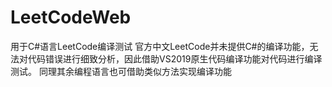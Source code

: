 # LeetCodeWeb
用于C#语言LeetCode编译测试
官方中文LeetCode并未提供C#的编译功能，无法对代码错误进行细致分析，因此借助VS2019原生代码编译功能对代码进行编译测试。
同理其余编程语言也可借助类似方法实现编译功能
